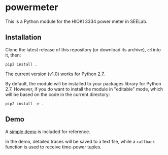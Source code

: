 # powermeter

This is a Python module for the HIOKI 3334 power meter in SEELab.

## Installation

Clone the latest release of this repository (or download its archive), `cd` into it, then:

```shell
pip2 install .
```

The current version (v1.0) works for Python 2.7.

By default, the module will be installed to your packages library for Python 2.7. However, if you do want to install the module in "editable" mode, which will be based on the code in the current directory:

```shell
pip2 install -e .
```

## Demo

A [simple demo](./demo/demo_simple.py) is included for reference.

In the demo, detailed traces will be saved to a text file, while a `callback` function is used to receive time-power tuples.